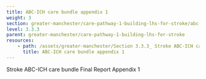 ```yaml
---
title: ABC-ICH care bundle appendix 1
weight: 3
section: greater-manchester/care-pathway-1-building-lhs-for-stroke/abc-ich-care-bundle-appendix-1
level: 3.3.3
parent: greater-manchester/care-pathway-1-building-lhs-for-stroke
resources: 
    - path: /assets/greater-manchester/Section 3.3.3_ Stroke ABC-ICH care bundle Final Report Appendix 1.pdf
      title: ABC-ICH care bundle appendix 1
---
```


Stroke ABC-ICH care bundle Final Report Appendix 1
